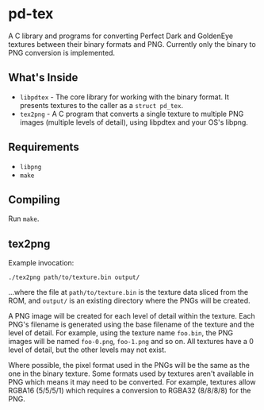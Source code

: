 # pd-tex

A C library and programs for converting Perfect Dark and GoldenEye textures between their binary formats and PNG. Currently only the binary to PNG conversion is implemented.

## What's Inside

* `libpdtex` - The core library for working with the binary format. It presents textures to the caller as a `struct pd_tex`.
* `tex2png` - A C program that converts a single texture to multiple PNG images (multiple levels of detail), using libpdtex and your OS's libpng.

## Requirements

* `libpng`
* `make`

## Compiling

Run `make`.

## tex2png

Example invocation:

    ./tex2png path/to/texture.bin output/

...where the file at `path/to/texture.bin` is the texture data sliced from the ROM, and `output/` is an existing directory where the PNGs will be created.

A PNG image will be created for each level of detail within the texture. Each PNG's filename is generated using the base filename of the texture and the level of detail. For example, using the texture name `foo.bin`, the PNG images will be named `foo-0.png`, `foo-1.png` and so on. All textures have a 0 level of detail, but the other levels may not exist.

Where possible, the pixel format used in the PNGs will be the same as the one in the binary texture. Some formats used by textures aren't available in PNG which means it may need to be converted. For example, textures allow RGBA16 (5/5/5/1) which requires a conversion to RGBA32 (8/8/8/8) for the PNG.
